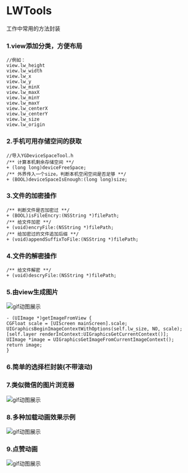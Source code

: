 # LWTools
工作中常用的方法封装

### 1.view添加分类，方便布局
```
//例如：
view.lw_height
view.lw_width
view.lw_x
view.lw_y
view.lw_minX
view.lw_maxX
view.lw_minY
view.lw_maxY
view.lw_centerX
view.lw_centerY
view.lw_size
view.lw_origin
```

### 2.手机可用存储空间的获取
```
//导入YGDeviceSpaceTool.h
/** 计算本机剩余存储空间 **/
+ (long long)deviceFreeSpace;
/** 外界传入一个size，判断本机空闲空间是否足够 **/
+ (BOOL)deviceSpaceIsEnough:(long long)size;

```

### 3.文件的加密操作
```
/** 判断文件是否加密过 **/
+ (BOOL)isFileEncry:(NSString *)filePath;
/** 给文件加密 **/
+ (void)encryFile:(NSString *)filePath;
/** 给加密过的文件追加后缀 **/
+ (void)appendSuffixToFile:(NSString *)filePath;
```

### 4.文件的解密操作
```
/** 给文件解密 **/
+ (void)descryFile:(NSString *)filePath;
```

### 5.由view生成图片
![gif动图展示](https://github.com/guyuliunian/LWTools/blob/master/从View生成图片.gif)
```
- (UIImage *)getImageFromView {
CGFloat scale = [UIScreen mainScreen].scale;
UIGraphicsBeginImageContextWithOptions(self.lw_size, NO, scale);
[self.layer renderInContext:UIGraphicsGetCurrentContext()];
UIImage *image = UIGraphicsGetImageFromCurrentImageContext();
return image;
}
```

### 6.简单的选择栏封装(不带滚动)

### 7.类似微信的图片浏览器
![gif动图展示](https://github.com/guyuliunian/LWTools/blob/master/类似微信图片浏览.gif)

### 8.多种加载动画效果示例
![gif动图展示](https://github.com/guyuliunian/LWTools/blob/master/多种加载动画.gif)

### 9.点赞动画
![gif动图展示](https://github.com/guyuliunian/LWTools/blob/master/点赞动画.gif)
